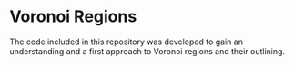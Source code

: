 # Voronoi Regions
The code included in this repository was developed to gain an understanding and a first approach to Voronoi regions and their outlining.
